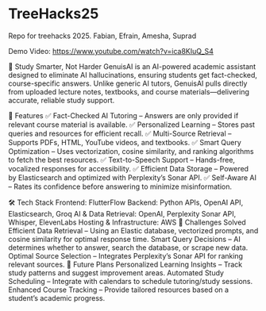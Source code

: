 # TreeHacks25
Repo for treehacks 2025. Fabian, Efrain, Amesha, Suprad

Demo Video: https://www.youtube.com/watch?v=ica8KIuQ_S4 

🧠 Study Smarter, Not Harder
GenuisAI is an AI-powered academic assistant designed to eliminate AI hallucinations, ensuring students get fact-checked, course-specific answers. Unlike generic AI tutors, GenuisAI pulls directly from uploaded lecture notes, textbooks, and course materials—delivering accurate, reliable study support.

🚀 Features
✅ Fact-Checked AI Tutoring – Answers are only provided if relevant course material is available.
✅ Personalized Learning – Stores past queries and resources for efficient recall.
✅ Multi-Source Retrieval – Supports PDFs, HTML, YouTube videos, and textbooks.
✅ Smart Query Optimization – Uses vectorization, cosine similarity, and ranking algorithms to fetch the best resources.
✅ Text-to-Speech Support – Hands-free, vocalized responses for accessibility.
✅ Efficient Data Storage – Powered by Elasticsearch and optimized with Perplexity’s Sonar API.
✅ Self-Aware AI – Rates its confidence before answering to minimize misinformation.

🛠 Tech Stack
Frontend: FlutterFlow
Backend: Python APIs, OpenAI API, Elasticsearch, Groq
AI & Data Retrieval: OpenAI, Perplexity Sonar API, Whisper, ElevenLabs
Hosting & Infrastructure: AWS
🎯 Challenges Solved
Efficient Data Retrieval – Using an Elastic database, vectorized prompts, and cosine similarity for optimal response time.
Smart Query Decisions – AI determines whether to answer, search the database, or scrape new data.
Optimal Source Selection – Integrates Perplexity’s Sonar API for ranking relevant sources.
🔮 Future Plans
Personalized Learning Insights – Track study patterns and suggest improvement areas.
Automated Study Scheduling – Integrate with calendars to schedule tutoring/study sessions.
Enhanced Course Tracking – Provide tailored resources based on a student’s academic progress.
